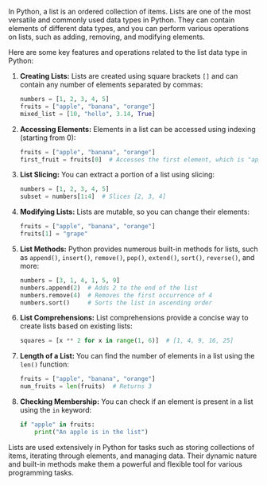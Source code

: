 In Python, a list is an ordered collection of items. Lists are one of the most versatile and commonly used data types in Python. They can contain elements of different data types, and you can perform various operations on lists, such as adding, removing, and modifying elements.

Here are some key features and operations related to the list data type in Python:

1. **Creating Lists:**
   Lists are created using square brackets `[]` and can contain any number of elements separated by commas:

   ```python
   numbers = [1, 2, 3, 4, 5]
   fruits = ["apple", "banana", "orange"]
   mixed_list = [10, "hello", 3.14, True]
   ```

2. **Accessing Elements:**
   Elements in a list can be accessed using indexing (starting from 0):

   ```python
   fruits = ["apple", "banana", "orange"]
   first_fruit = fruits[0]  # Accesses the first element, which is "apple"
   ```

3. **List Slicing:**
   You can extract a portion of a list using slicing:

   ```python
   numbers = [1, 2, 3, 4, 5]
   subset = numbers[1:4]  # Slices [2, 3, 4]
   ```

4. **Modifying Lists:**
   Lists are mutable, so you can change their elements:

   ```python
   fruits = ["apple", "banana", "orange"]
   fruits[1] = "grape"
   ```

5. **List Methods:**
   Python provides numerous built-in methods for lists, such as `append()`, `insert()`, `remove()`, `pop()`, `extend()`, `sort()`, `reverse()`, and more:

   ```python
   numbers = [3, 1, 4, 1, 5, 9]
   numbers.append(2)  # Adds 2 to the end of the list
   numbers.remove(4)  # Removes the first occurrence of 4
   numbers.sort()     # Sorts the list in ascending order
   ```

6. **List Comprehensions:**
   List comprehensions provide a concise way to create lists based on existing lists:

   ```python
   squares = [x ** 2 for x in range(1, 6)]  # [1, 4, 9, 16, 25]
   ```

7. **Length of a List:**
   You can find the number of elements in a list using the `len()` function:

   ```python
   fruits = ["apple", "banana", "orange"]
   num_fruits = len(fruits)  # Returns 3
   ```

8. **Checking Membership:**
   You can check if an element is present in a list using the `in` keyword:

   ```python
   if "apple" in fruits:
       print("An apple is in the list")
   ```

Lists are used extensively in Python for tasks such as storing collections of items, iterating through elements, and managing data. Their dynamic nature and built-in methods make them a powerful and flexible tool for various programming tasks.
